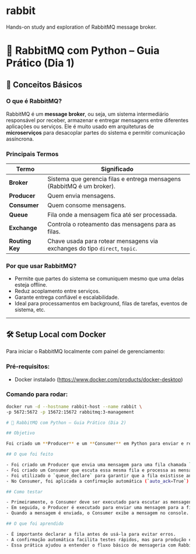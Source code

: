 # rabbit
Hands-on study and exploration of RabbitMQ message broker.



# 🐰 RabbitMQ com Python – Guia Prático (Dia 1)

## 📘 Conceitos Básicos

### O que é RabbitMQ?

RabbitMQ é um **message broker**, ou seja, um sistema intermediário responsável por receber, armazenar e entregar mensagens entre diferentes aplicações ou serviços. Ele é muito usado em arquiteturas de **microserviços** para desacoplar partes do sistema e permitir comunicação assíncrona.

### Principais Termos

| Termo             | Significado                                                                 |
|------------------|------------------------------------------------------------------------------|
| **Broker**       | Sistema que gerencia filas e entrega mensagens (RabbitMQ é um broker).       |
| **Producer**     | Quem envia mensagens.                                                        |
| **Consumer**     | Quem consome mensagens.                                                      |
| **Queue**        | Fila onde a mensagem fica até ser processada.                                |
| **Exchange**     | Controla o roteamento das mensagens para as filas.                           |
| **Routing Key**  | Chave usada para rotear mensagens via exchanges do tipo `direct`, `topic`.   |

### Por que usar RabbitMQ?

- Permite que partes do sistema se comuniquem mesmo que uma delas esteja offline.
- Reduz acoplamento entre serviços.
- Garante entrega confiável e escalabilidade.
- Ideal para processamentos em background, filas de tarefas, eventos de sistema, etc.

---

## 🛠️ Setup Local com Docker

Para iniciar o RabbitMQ localmente com painel de gerenciamento:

### Pré-requisitos:
- Docker instalado (https://www.docker.com/products/docker-desktop)

### Comando para rodar:

```bash
docker run -d --hostname rabbit-host --name rabbit \
-p 5672:5672 -p 15672:15672 rabbitmq:3-management

# 🐰 RabbitMQ com Python – Guia Prático (Dia 2)

## Objetivo

Foi criado um **Producer** e um **Consumer** em Python para enviar e receber mensagens usando RabbitMQ.

## O que foi feito

- Foi criado um Producer que envia uma mensagem para uma fila chamada `fila_pedidos`.
- Foi criado um Consumer que escuta essa mesma fila e processa as mensagens recebidas.
- Foi utilizado o `queue_declare` para garantir que a fila existisse antes de ser usada.
- No Consumer, foi aplicada a confirmação automática (`auto_ack=True`) para simplificar o fluxo neste primeiro teste.

## Como testar

- Primeiramente, o Consumer deve ser executado para escutar as mensagens.
- Em seguida, o Producer é executado para enviar uma mensagem para a fila.
- Quando a mensagem é enviada, o Consumer exibe a mensagem no console.

## O que foi aprendido

- É importante declarar a fila antes de usá-la para evitar erros.
- A confirmação automática facilita testes rápidos, mas para produção é recomendado usar confirmação manual para garantir segurança no processamento.
- Essa prática ajudou a entender o fluxo básico de mensageria com RabbitMQ e Python.
